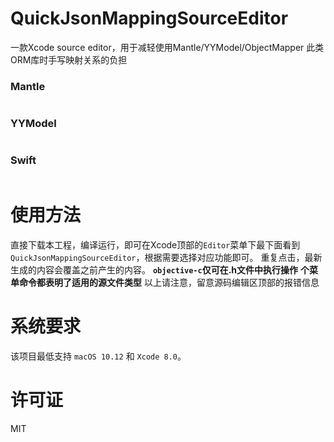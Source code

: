# QuickJsonMappingSourceEditor
一款Xcode source editor，用于减轻使用Mantle/YYModel/ObjectMapper 此类ORM库时手写映射关系的负担

### Mantle
```objc

```
	
### YYModel
```objc

```	

### Swift
```swift

```	

使用方法
==============
直接下载本工程，编译运行，即可在Xcode顶部的`Editor`菜单下最下面看到`QuickJsonMappingSourceEditor`，根据需要选择对应功能即可。
重复点击，最新生成的内容会覆盖之前产生的内容。
**`objective-c`仅可在.h文件中执行操作**
**个菜单命令都表明了适用的源文件类型**
以上请注意，留意源码编辑区顶部的报错信息


系统要求
==============
该项目最低支持 `macOS 10.12` 和 `Xcode 8.0`。


许可证
==============
MIT
